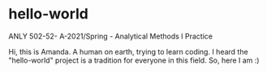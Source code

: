 # hello-world
ANLY 502-52- A-2021/Spring - Analytical Methods I Practice

Hi, this is Amanda. A human on earth, trying to learn coding.
I heard the "hello-world" project is a tradition for everyone in this field.
So, here I am :)
